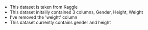 - This dataset is taken from Kaggle
- This dataset initailly contained 3 columns, Gender, Height, Weight
- I've removed the 'weight' column
- This dataset currently contains gender and height
